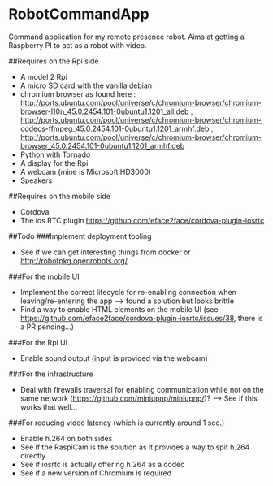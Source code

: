 # RobotCommandApp
Command application for my remote presence robot.
Aims at getting a Raspberry PI to act as a robot with video.

##Requires on the Rpi side
- A model 2 Rpi
- A micro SD card with the vanilla debian
- chromium browser as found here : http://ports.ubuntu.com/pool/universe/c/chromium-browser/chromium-browser-l10n_45.0.2454.101-0ubuntu1.1201_all.deb , http://ports.ubuntu.com/pool/universe/c/chromium-browser/chromium-codecs-ffmpeg_45.0.2454.101-0ubuntu1.1201_armhf.deb , http://ports.ubuntu.com/pool/universe/c/chromium-browser/chromium-browser_45.0.2454.101-0ubuntu1.1201_armhf.deb
- Python with Tornado
- A display for the Rpi
- A webcam (mine is Microsoft HD3000)
- Speakers

##Requires on the mobile side
- Cordova
- The ios RTC plugin https://github.com/eface2face/cordova-plugin-iosrtc

##Todo
###Implement deployment tooling
- See if we can get interesting things from docker or http://robotpkg.openrobots.org/

###For the mobile UI
- Implement the correct lifecycle for re-enabling connection when leaving/re-entering the app --> found a solution but looks brittle
- Find a way to enable HTML elements on the mobile UI (see https://github.com/eface2face/cordova-plugin-iosrtc/issues/38, there is a PR pending...)

###For the Rpi UI
- Enable sound output (input is provided via the webcam)

###For the infrastructure
- Deal with firewalls traversal for enabling communication while not on the same network (https://github.com/miniupnp/miniupnp/)? --> See if this works that well...

###For reducing video latency (which is currently around 1 sec.)
- Enable h.264 on both sides
- See if the RaspiCam is the solution as it provides a way to spit h.264 directly
- See if iosrtc is actually offering h.264 as a codec
- See if a new version of Chromium is required
